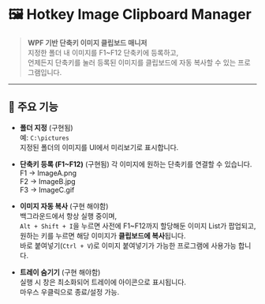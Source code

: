 # 🖼️ Hotkey Image Clipboard Manager

> **WPF 기반 단축키 이미지 클립보드 매니저**  
> 지정한 폴더 내 이미지를 F1~F12 단축키에 등록하고,  
> 언제든지 단축키를 눌러 등록된 이미지를 클립보드에 자동 복사할 수 있는 프로그램입니다.

---

## 📌 주요 기능

-  **폴더 지정** (구현됨)  
   예: `C:\pictures`  
   지정된 폴더의 이미지를 UI에서 미리보기로 표시합니다.

-  **단축키 등록 (F1~F12)** (구현됨)
   각 이미지에 원하는 단축키를 연결할 수 있습니다.   
     F1 → ImageA.png  
     F2 → ImageB.jpg  
     F3 → ImageC.gif 

-  **이미지 자동 복사** (구현 해야함)  
    백그라운드에서 항상 실행 중이며,  
     `Alt + Shift + I`을 누르면
    사전에 F1~F12까지 할당해둔 이미지 List가 팝업되고,  
    원하는 키를 누르면 해당 이미지가 **클립보드에 복사**됩니다.  
   바로 붙여넣기(`Ctrl + V`)로 이미지 붙여넣기가 가능한 프로그램에 사용가능 합니다.

-  **트레이 숨기기** (구현 해야함)  
   실행 시 창은 최소화되어 트레이에 아이콘으로 표시됩니다.  
   마우스 우클릭으로 종료/설정 가능.
